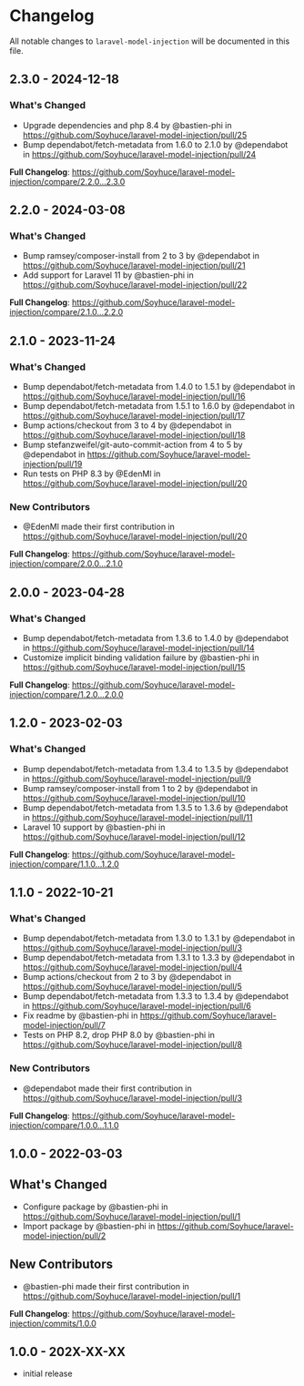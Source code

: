 # Changelog

All notable changes to `laravel-model-injection` will be documented in this file.

## 2.3.0 - 2024-12-18

### What's Changed

* Upgrade dependencies and php 8.4 by @bastien-phi in https://github.com/Soyhuce/laravel-model-injection/pull/25
* Bump dependabot/fetch-metadata from 1.6.0 to 2.1.0 by @dependabot in https://github.com/Soyhuce/laravel-model-injection/pull/24

**Full Changelog**: https://github.com/Soyhuce/laravel-model-injection/compare/2.2.0...2.3.0

## 2.2.0 - 2024-03-08

### What's Changed

* Bump ramsey/composer-install from 2 to 3 by @dependabot in https://github.com/Soyhuce/laravel-model-injection/pull/21
* Add support for Laravel 11 by @bastien-phi in https://github.com/Soyhuce/laravel-model-injection/pull/22

**Full Changelog**: https://github.com/Soyhuce/laravel-model-injection/compare/2.1.0...2.2.0

## 2.1.0 - 2023-11-24

### What's Changed

- Bump dependabot/fetch-metadata from 1.4.0 to 1.5.1 by @dependabot in https://github.com/Soyhuce/laravel-model-injection/pull/16
- Bump dependabot/fetch-metadata from 1.5.1 to 1.6.0 by @dependabot in https://github.com/Soyhuce/laravel-model-injection/pull/17
- Bump actions/checkout from 3 to 4 by @dependabot in https://github.com/Soyhuce/laravel-model-injection/pull/18
- Bump stefanzweifel/git-auto-commit-action from 4 to 5 by @dependabot in https://github.com/Soyhuce/laravel-model-injection/pull/19
- Run tests on PHP 8.3 by @EdenMl in https://github.com/Soyhuce/laravel-model-injection/pull/20

### New Contributors

- @EdenMl made their first contribution in https://github.com/Soyhuce/laravel-model-injection/pull/20

**Full Changelog**: https://github.com/Soyhuce/laravel-model-injection/compare/2.0.0...2.1.0

## 2.0.0 - 2023-04-28

### What's Changed

- Bump dependabot/fetch-metadata from 1.3.6 to 1.4.0 by @dependabot in https://github.com/Soyhuce/laravel-model-injection/pull/14
- Customize implicit binding validation failure by @bastien-phi in https://github.com/Soyhuce/laravel-model-injection/pull/15

**Full Changelog**: https://github.com/Soyhuce/laravel-model-injection/compare/1.2.0...2.0.0

## 1.2.0 - 2023-02-03

### What's Changed

- Bump dependabot/fetch-metadata from 1.3.4 to 1.3.5 by @dependabot in https://github.com/Soyhuce/laravel-model-injection/pull/9
- Bump ramsey/composer-install from 1 to 2 by @dependabot in https://github.com/Soyhuce/laravel-model-injection/pull/10
- Bump dependabot/fetch-metadata from 1.3.5 to 1.3.6 by @dependabot in https://github.com/Soyhuce/laravel-model-injection/pull/11
- Laravel 10 support by @bastien-phi in https://github.com/Soyhuce/laravel-model-injection/pull/12

**Full Changelog**: https://github.com/Soyhuce/laravel-model-injection/compare/1.1.0...1.2.0

## 1.1.0 - 2022-10-21

### What's Changed

- Bump dependabot/fetch-metadata from 1.3.0 to 1.3.1 by @dependabot in https://github.com/Soyhuce/laravel-model-injection/pull/3
- Bump dependabot/fetch-metadata from 1.3.1 to 1.3.3 by @dependabot in https://github.com/Soyhuce/laravel-model-injection/pull/4
- Bump actions/checkout from 2 to 3 by @dependabot in https://github.com/Soyhuce/laravel-model-injection/pull/5
- Bump dependabot/fetch-metadata from 1.3.3 to 1.3.4 by @dependabot in https://github.com/Soyhuce/laravel-model-injection/pull/6
- Fix readme by @bastien-phi in https://github.com/Soyhuce/laravel-model-injection/pull/7
- Tests on PHP 8.2, drop PHP 8.0 by @bastien-phi in https://github.com/Soyhuce/laravel-model-injection/pull/8

### New Contributors

- @dependabot made their first contribution in https://github.com/Soyhuce/laravel-model-injection/pull/3

**Full Changelog**: https://github.com/Soyhuce/laravel-model-injection/compare/1.0.0...1.1.0

## 1.0.0 - 2022-03-03

## What's Changed

- Configure package by @bastien-phi in https://github.com/Soyhuce/laravel-model-injection/pull/1
- Import package by @bastien-phi in https://github.com/Soyhuce/laravel-model-injection/pull/2

## New Contributors

- @bastien-phi made their first contribution in https://github.com/Soyhuce/laravel-model-injection/pull/1

**Full Changelog**: https://github.com/Soyhuce/laravel-model-injection/commits/1.0.0

## 1.0.0 - 202X-XX-XX

- initial release
